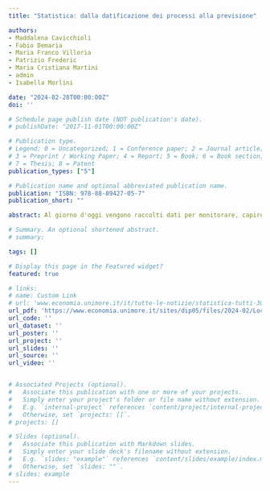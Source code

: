 ```yaml
---
title: "Statistica: dalla datificazione dei processi alla previsione"

authors:
- Maddalena Cavicchioli
- Fabio Demaria
- Maria Franco Villoria
- Patrizio Frederic
- Maria Cristiana Martini
- admin
- Isabella Morlini

date: "2024-02-28T00:00:00Z"
doi: ''

# Schedule page publish date (NOT publication's date).
# publishDate: "2017-11-01T00:00:00Z"

# Publication type.
# Legend: 0 = Uncategorized; 1 = Conference paper; 2 = Journal article;
# 3 = Preprint / Working Paper; 4 = Report; 5 = Book; 6 = Book section;
# 7 = Thesis; 8 = Patent
publication_types: ["5"]

# Publication name and optional abbreviated publication name.
publication: "ISBN: 978-88-89427-05-7"
publication_short: ""

abstract: Al giorno d'oggi vengono raccolti dati per monitorare, capire e prendere decisioni riguardo diversi ambiti della vita sociale (salute, alimentazione, crescita e distribuzione della ricchezza, violenza, diritti, guerre, cultura, consumo di energia, istruzione, cambiamento climatico, etc.). Dati e informazioni vengono continuamente trasmessi a tutti noi attraverso i media. Si pensi, ad esempio, all'efficacia di un vaccino, ai tassi di disoccupazione, alla prevalenza di una certa malattia, al rischio di inondazioni, etc. La scienza che è alla base dell’analisi dei dati, e che quindi trasforma i dati in informazioni, è la Statistica. Diventa quindi fondamentale per tutti noi avere delle conoscenze di base di Statistica, per potere capire al meglio il mondo in cui viviamo. Per far comprendere al meglio la Statistica, i docenti di Statistica di UNIMORE hanno organizzato due giornate (a Modena e Reggio Emilia) aperte al pubblico ed in particolare agli insegnanti e studenti delle scuole secondarie. In queste giornate i docenti spiegheranno i processi e le metodologie dietro lo studio statistico di un fenomeno qualsiasi, partendo dalla datificazione dei processi, ovvero come aspetti della nostra esistenza e delle nostre azioni vengono trasformati in dati, la raccolta e l’analisi dei dati ed infine la previsione per la presa di decisioni. Agli assistenti verrà consegnata una pubblicazione divulgativa che riprenderà i punti principali trattati durante la giornata. Tale iniziativa è parte di un progetto di Public Engagement promosso dall'Università di Modena e Reggio Emilia (UNIMORE) ed è legata a [due precedenti attività](https://www.economia.unimore.it/it/terza-missione/public-engagement) che hanno visto la pubblicazione di due volumi dai titoli [Che cos'è la statistica? Una prima introduzione alla scienza dei dati](https://www.economia.unimore.it/sites/dip05/files/2024-02/Che%20cos%27%C3%A8%20la%20statistica%20Una%20prima%20introduzione%20alla%20scienza%20dei%20dati%20.pdf)  e [Statistica la scienza che modella i dati. Un'introduzione alle diverse tipologie di dati](https://www.economia.unimore.it/sites/dip05/files/2024-02/Statistica%20la%20scienza%20che%20modella%20i%20dati.%20Un%E2%80%99introduzione%20alle%20diverse%20tipologie%20di%20dati.pdf).

# Summary. An optional shortened abstract.
# summary: 

tags: []

# Display this page in the Featured widget?
featured: true

# links:
# name: Custom Link
# url: 'www.economia.unimore.it/it/tutte-le-notizie/statistica-tutti-30'
url_pdf: 'https://www.economia.unimore.it/sites/dip05/files/2024-02/Locandina%20Statistica%20per%20tutti%20-%20Fase%203.pdf'
url_code: ''
url_dataset: ''
url_poster: ''
url_project: ''
url_slides: ''
url_source: ''
url_video: ''


# Associated Projects (optional).
#   Associate this publication with one or more of your projects.
#   Simply enter your project's folder or file name without extension.
#   E.g. `internal-project` references `content/project/internal-project/index.md`.
#   Otherwise, set `projects: []`.
# projects: []

# Slides (optional).
#   Associate this publication with Markdown slides.
#   Simply enter your slide deck's filename without extension.
#   E.g. `slides: "example"` references `content/slides/example/index.md`.
#   Otherwise, set `slides: ""`.
# slides: example
---
```

